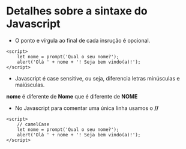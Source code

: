 # Detalhes sobre a sintaxe do Javascript

- O ponto e vírgula ao final de cada insrução é opcional.

```
<script>
    let nome = prompt('Qual o seu nome?');
    alert('Olá ' + nome + '! Seja bem vindo(a)!');
</script>
```


- Javascript é case sensitive, ou seja, diferencia letras minúsculas e maiúsculas.

**nome** é diferente de **Nome** que é diferente de **NOME**

- No Javascript para comentar uma única linha usamos o **//**

```
<script>
    // camelCase
    let nome = prompt('Qual o seu nome?');
    alert('Olá ' + nome + '! Seja bem vindo(a)!');
</script>
```

